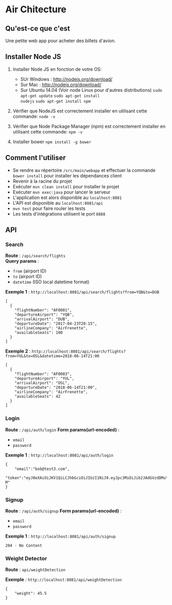 # Air Chitecture

## Qu'est-ce que c'est
Une petite web app pour acheter des billets d'avion.

## Installer Node JS
1. Installer Node JS en fonction de votre OS:

    * SUr Windows : http://nodejs.org/download/
    * Sur Mac : http://nodejs.org/download/
    * Sur Ubuntu 14.04 (Voir node Linux pour d'autres distributions)
        <code>sudo apt-get update</code>
        <code>sudo apt-get install nodejs</code>
        <code>sudo apt-get install npm</code>

2. Vérifier que NodeJS est correctement installer en utilisant cette commande:
    <code>node -v</code>

3. Vérifier que Node Package Manager (npm) est correctement installer en utilisant cette commande:
    <code>npm -v</code>
4. Installer bower
    <code>npm install -g bower</code>

## Comment l'utiliser
* Se rendre au répertoire `/src/main/webapp` et effectuer la commande `bower install` pour installer les dépendances client
* Revenir à la racine du projet
* Exécuter `mvn clean install` pour installer le projet
* Exécuter `mvn exec:java` pour lancer le serveur
* L'application est alors disponible au `localhost:8081`
* L'API est disponible au `localhost:8081/api`
* `mvn test` pour faire rouler les tests
* Les tests d'intégrations utilisent le port `8888`

## API   
   
### Search

**Route** : `/api/search/flights`   
**Query params** :
- `from` (airport ID)
- `to` (airport ID)
- `datetime` (ISO local datetime format)
   
**Exemple 1** : `http://localhost:8081/api/search/flights?from=YQB&to=DUB` 
``` 
[
  {
    "flightNumber": "AF0001",
    "departureAirport": "YQB",
    "arrivalAirport": "DUB",
    "departureDate": "2017-04-23T20:15",
    "airlineCompany": "AirFrenette",
    "availableSeats": 100
  }
]
```

**Exemple 2** : `http://localhost:8081/api/search/flights?from=YUL&to=OSL&datetime=2018-06-14T21:00`
``` 
[
  {
    "flightNumber": "AF0003",
    "departureAirport": "YUL",
    "arrivalAirport": "OSL",
    "departureDate": "2018-06-14T21:00",
    "airlineCompany": "AirFrenette",
    "availableSeats": 42
  }
]
```

### Login

**Route** : `/api/auth/login`
**Form params(url-encoded)** :
- `email`
- `password`

**Exemple 1** : `http://localhost:8081/api/auth/login`
```
{
    "email":"bob@test3.com",
    "token":"eyJ0eXAiOiJKV1QiLCJhbGciOiJIUzI1NiJ9.eyJpc3MiOiJib2JAdGVzdDMuY29tIiwiZXhwIjoxNDc1ODY1OTEwLCJpYXQiOjE0NzU3Nzk1MTB9.4sAjY41_LopDvem72qlJVFVWoajq7vh55912QYWRv-M"
}
```

### Signup

**Route** : `/api/auth/signup`
**Form params(url-encoded)** :
- `email`
- `password`

**Exemple 1** : `http://localhost:8081/api/auth/signup`
```
204 - No Content
```

 ### Weight Detector
    
 **Route** : `api/weightDetection`   
 
 **Exemple** : `http://localhost:8081/api/weightDetection`   
 ```
 {
     "weight": 45.5
 }